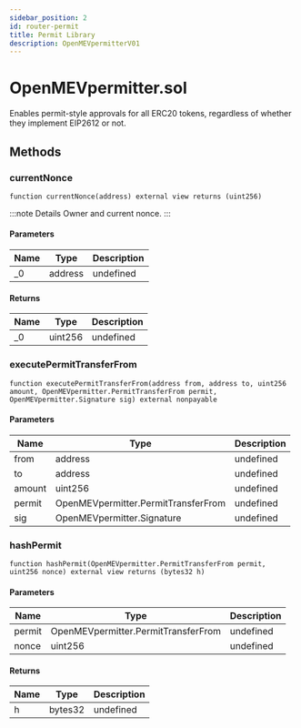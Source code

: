 ```yaml
---
sidebar_position: 2
id: router-permit
title: Permit Library
description: OpenMEVpermitterV01
---
```



# OpenMEVpermitter.sol

Enables permit-style approvals for all ERC20 tokens, regardless of whether they implement EIP2612 or not.

## Methods

### currentNonce

```solidity title="Solidity"
function currentNonce(address) external view returns (uint256)
```

:::note Details Owner and current nonce. :::

#### Parameters

| Name | Type    | Description |
| ---- | ------- | ----------- |
| \_0  | address | undefined   |

#### Returns

| Name | Type    | Description |
| ---- | ------- | ----------- |
| \_0  | uint256 | undefined   |

### executePermitTransferFrom

```solidity title="Solidity"
function executePermitTransferFrom(address from, address to, uint256 amount, OpenMEVpermitter.PermitTransferFrom permit, OpenMEVpermitter.Signature sig) external nonpayable
```

#### Parameters

| Name   | Type                                | Description |
| ------ | ----------------------------------- | ----------- |
| from   | address                             | undefined   |
| to     | address                             | undefined   |
| amount | uint256                             | undefined   |
| permit | OpenMEVpermitter.PermitTransferFrom | undefined   |
| sig    | OpenMEVpermitter.Signature          | undefined   |

### hashPermit

```solidity title="Solidity"
function hashPermit(OpenMEVpermitter.PermitTransferFrom permit, uint256 nonce) external view returns (bytes32 h)
```

#### Parameters

| Name   | Type                                | Description |
| ------ | ----------------------------------- | ----------- |
| permit | OpenMEVpermitter.PermitTransferFrom | undefined   |
| nonce  | uint256                             | undefined   |

#### Returns

| Name | Type    | Description |
| ---- | ------- | ----------- |
| h    | bytes32 | undefined   |
